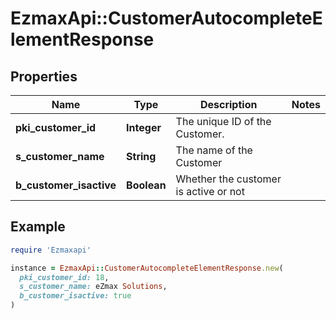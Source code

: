 # EzmaxApi::CustomerAutocompleteElementResponse

## Properties

| Name | Type | Description | Notes |
| ---- | ---- | ----------- | ----- |
| **pki_customer_id** | **Integer** | The unique ID of the Customer. |  |
| **s_customer_name** | **String** | The name of the Customer |  |
| **b_customer_isactive** | **Boolean** | Whether the customer is active or not |  |

## Example

```ruby
require 'Ezmaxapi'

instance = EzmaxApi::CustomerAutocompleteElementResponse.new(
  pki_customer_id: 18,
  s_customer_name: eZmax Solutions,
  b_customer_isactive: true
)
```

